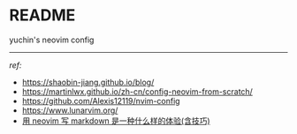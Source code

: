 # README

yuchin's  neovim config

---

*ref:*

- <https://shaobin-jiang.github.io/blog/>  
- <https://martinlwx.github.io/zh-cn/config-neovim-from-scratch/>  
- <https://github.com/Alexis12119/nvim-config>  
- <https://www.lunarvim.org/>
- [用 neovim 写 markdown 是一种什么样的体验(含技巧)](https://yelog.org/2024/08/02/write-markdown-in-neovim-experience-and-tips/)
